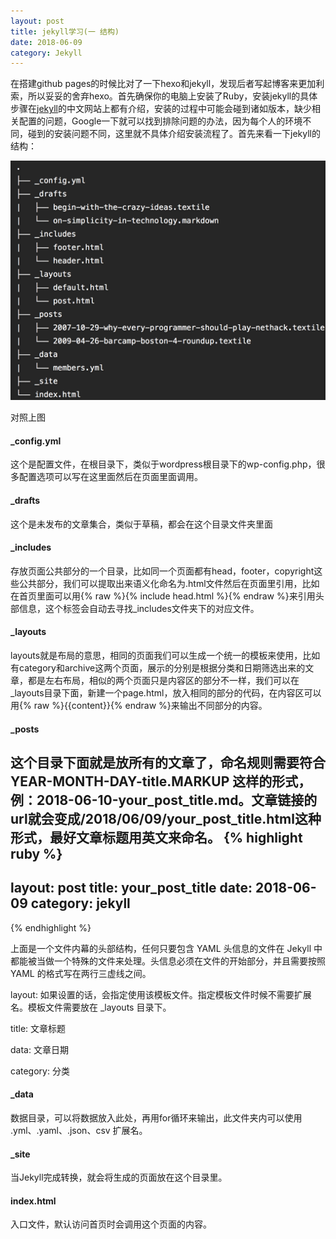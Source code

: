```yaml
---
layout: post
title: jekyll学习(一 结构)
date: 2018-06-09
category: Jekyll
---
```


在搭建github pages的时候比对了一下hexo和jekyll，发现后者写起博客来更加利索，所以妥妥的舍弃hexo。首先确保你的电脑上安装了Ruby，安装jekyll的具体步骤在[jekyll](https://www.jekyll.com.cn)的中文网站上都有介绍，安装的过程中可能会碰到诸如版本，缺少相关配置的问题，Google一下就可以找到排除问题的办法，因为每个人的环境不同，碰到的安装问题不同，这里就不具体介绍安装流程了。首先来看一下jekyll的结构：

![image](/images/jekyll.png)

对照上图

#### _config.yml
这个是配置文件，在根目录下，类似于wordpress根目录下的wp-config.php，很多配置选项可以写在这里面然后在页面里面调用。

#### _drafts
这个是未发布的文章集合，类似于草稿，都会在这个目录文件夹里面

#### _includes
存放页面公共部分的一个目录，比如同一个页面都有head，footer，copyright这些公共部分，我们可以提取出来语义化命名为.html文件然后在页面里引用，比如在首页里面可以用{% raw %}{% include head.html %}{% endraw %}来引用头部信息，这个标签会自动去寻找_includes文件夹下的对应文件。

#### _layouts
layouts就是布局的意思，相同的页面我们可以生成一个统一的模板来使用，比如有category和archive这两个页面，展示的分别是根据分类和日期筛选出来的文章，都是左右布局，相似的两个页面只是内容区的部分不一样，我们可以在_layouts目录下面，新建一个page.html，放入相同的部分的代码，在内容区可以用{% raw %}{{content}}{% endraw %}来输出不同部分的内容。

#### _posts
这个目录下面就是放所有的文章了，命名规则需要符合 YEAR-MONTH-DAY-title.MARKUP 这样的形式，例：2018-06-10-your_post_title.md。文章链接的url就会变成/2018/06/09/your_post_title.html这种形式，最好文章标题用英文来命名。
{% highlight ruby %}
---
layout: post
title: your_post_title
date: 2018-06-09
category: jekyll
---
{% endhighlight %}

上面是一个文件内幕的头部结构，任何只要包含 YAML 头信息的文件在 Jekyll 中都能被当做一个特殊的文件来处理。头信息必须在文件的开始部分，并且需要按照 YAML 的格式写在两行三虚线之间。

layout: 如果设置的话，会指定使用该模板文件。指定模板文件时候不需要扩展名。模板文件需要放在 _layouts 目录下。

title: 文章标题

data: 文章日期

category: 分类

#### _data
数据目录，可以将数据放入此处，再用for循环来输出，此文件夹内可以使用 .yml、.yaml、.json、csv 扩展名。

#### _site
当Jekyll完成转换，就会将生成的页面放在这个目录里。

#### index.html
入口文件，默认访问首页时会调用这个页面的内容。
